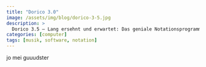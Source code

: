```yaml
---
title: "Dorico 3.0"
image: /assets/img/blog/dorico-3-5.jpg
description: >
  Dorico 3.5 – Lang ersehnt und erwartet: Das geniale Notationsprogramm von Steinberg „versteht“ endlich Generalbass.
categories: [computer]
tags: [musik, software, notation]
---
```


jo mei guuudster
